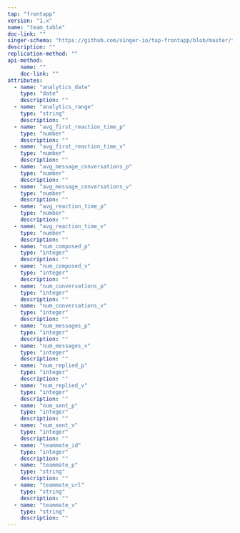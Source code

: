 ```yaml
---
tap: "frontapp"
version: "1.x"
name: "team_table"
doc-link: ""
singer-schema: "https://github.com/singer-io/tap-frontapp/blob/master/tap_frontapp/schemas/team_table.json"
description: ""
replication-method: ""
api-method:
    name: ""
    doc-link: ""
attributes:
  - name: "analytics_date"
    type: "date"
    description: ""
  - name: "analytics_range"
    type: "string"
    description: ""
  - name: "avg_first_reaction_time_p"
    type: "number"
    description: ""
  - name: "avg_first_reaction_time_v"
    type: "number"
    description: ""
  - name: "avg_message_conversations_p"
    type: "number"
    description: ""
  - name: "avg_message_conversations_v"
    type: "number"
    description: ""
  - name: "avg_reaction_time_p"
    type: "number"
    description: ""
  - name: "avg_reaction_time_v"
    type: "number"
    description: ""
  - name: "num_composed_p"
    type: "integer"
    description: ""
  - name: "num_composed_v"
    type: "integer"
    description: ""
  - name: "num_conversations_p"
    type: "integer"
    description: ""
  - name: "num_conversations_v"
    type: "integer"
    description: ""
  - name: "num_messages_p"
    type: "integer"
    description: ""
  - name: "num_messages_v"
    type: "integer"
    description: ""
  - name: "num_replied_p"
    type: "integer"
    description: ""
  - name: "num_replied_v"
    type: "integer"
    description: ""
  - name: "num_sent_p"
    type: "integer"
    description: ""
  - name: "num_sent_v"
    type: "integer"
    description: ""
  - name: "teammate_id"
    type: "integer"
    description: ""
  - name: "teammate_p"
    type: "string"
    description: ""
  - name: "teammate_url"
    type: "string"
    description: ""
  - name: "teammate_v"
    type: "string"
    description: ""
---
```

